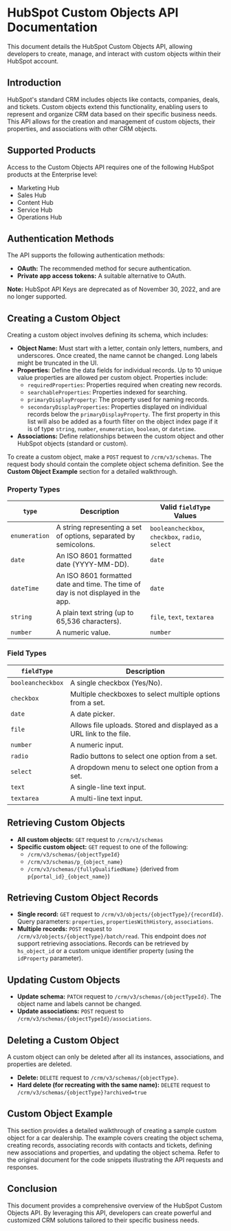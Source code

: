 # HubSpot Custom Objects API Documentation

This document details the HubSpot Custom Objects API, allowing developers to create, manage, and interact with custom objects within their HubSpot account.

## Introduction

HubSpot's standard CRM includes objects like contacts, companies, deals, and tickets.  Custom objects extend this functionality, enabling users to represent and organize CRM data based on their specific business needs.  This API allows for the creation and management of custom objects, their properties, and associations with other CRM objects.


## Supported Products

Access to the Custom Objects API requires one of the following HubSpot products at the Enterprise level:

* Marketing Hub
* Sales Hub
* Content Hub
* Service Hub
* Operations Hub

## Authentication Methods

The API supports the following authentication methods:

* **OAuth:**  The recommended method for secure authentication.
* **Private app access tokens:** A suitable alternative to OAuth.

**Note:** HubSpot API Keys are deprecated as of November 30, 2022, and are no longer supported.


## Creating a Custom Object

Creating a custom object involves defining its schema, which includes:

* **Object Name:**  Must start with a letter, contain only letters, numbers, and underscores.  Once created, the name cannot be changed.  Long labels might be truncated in the UI.
* **Properties:**  Define the data fields for individual records.  Up to 10 unique value properties are allowed per custom object.  Properties include:
    * `requiredProperties`: Properties required when creating new records.
    * `searchableProperties`: Properties indexed for searching.
    * `primaryDisplayProperty`:  The property used for naming records.
    * `secondaryDisplayProperties`: Properties displayed on individual records below the `primaryDisplayProperty`.  The first property in this list will also be added as a fourth filter on the object index page if it is of type `string`, `number`, `enumeration`, `boolean`, or `datetime`.
* **Associations:** Define relationships between the custom object and other HubSpot objects (standard or custom).

To create a custom object, make a `POST` request to `/crm/v3/schemas`.  The request body should contain the complete object schema definition.  See the **Custom Object Example** section for a detailed walkthrough.


### Property Types

| `type`       | Description                                                                 | Valid `fieldType` Values          |
|--------------|-----------------------------------------------------------------------------|-----------------------------------|
| `enumeration` | A string representing a set of options, separated by semicolons.              | `booleancheckbox`, `checkbox`, `radio`, `select` |
| `date`       | An ISO 8601 formatted date (YYYY-MM-DD).                                     | `date`                            |
| `dateTime`   | An ISO 8601 formatted date and time.  The time of day is not displayed in the app. | `date`                            |
| `string`     | A plain text string (up to 65,536 characters).                             | `file`, `text`, `textarea`       |
| `number`     | A numeric value.                                                            | `number`                          |


### Field Types

| `fieldType`       | Description                                                                                             |
|--------------------|---------------------------------------------------------------------------------------------------------|
| `booleancheckbox` | A single checkbox (Yes/No).                                                                           |
| `checkbox`        | Multiple checkboxes to select multiple options from a set.                                              |
| `date`            | A date picker.                                                                                          |
| `file`            | Allows file uploads.  Stored and displayed as a URL link to the file.                                  |
| `number`          | A numeric input.                                                                                       |
| `radio`           | Radio buttons to select one option from a set.                                                         |
| `select`          | A dropdown menu to select one option from a set.                                                      |
| `text`            | A single-line text input.                                                                              |
| `textarea`        | A multi-line text input.                                                                               |


## Retrieving Custom Objects

* **All custom objects:** `GET` request to `/crm/v3/schemas`
* **Specific custom object:** `GET` request to one of the following:
    * `/crm/v3/schemas/{objectTypeId}`
    * `/crm/v3/schemas/p_{object_name}`
    * `/crm/v3/schemas/{fullyQualifiedName}`  (derived from `p{portal_id}_{object_name}`)


## Retrieving Custom Object Records

* **Single record:** `GET` request to `/crm/v3/objects/{objectType}/{recordId}`.  Query parameters: `properties`, `propertiesWithHistory`, `associations`.
* **Multiple records:** `POST` request to `/crm/v3/objects/{objectType}/batch/read`.  This endpoint does *not* support retrieving associations.  Records can be retrieved by `hs_object_id` or a custom unique identifier property (using the `idProperty` parameter).


## Updating Custom Objects

* **Update schema:** `PATCH` request to `/crm/v3/schemas/{objectTypeId}`.  The object name and labels cannot be changed.
* **Update associations:** `POST` request to `/crm/v3/schemas/{objectTypeId}/associations`.


## Deleting a Custom Object

A custom object can only be deleted after all its instances, associations, and properties are deleted.

* **Delete:** `DELETE` request to `/crm/v3/schemas/{objectType}`.
* **Hard delete (for recreating with the same name):** `DELETE` request to `/crm/v3/schemas/{objectType}?archived=true`


## Custom Object Example

This section provides a detailed walkthrough of creating a sample custom object for a car dealership.  The example covers creating the object schema, creating records, associating records with contacts and tickets, defining new associations and properties, and updating the object schema.  Refer to the original document for the code snippets illustrating the API requests and responses.


## Conclusion

This document provides a comprehensive overview of the HubSpot Custom Objects API.  By leveraging this API, developers can create powerful and customized CRM solutions tailored to their specific business needs.
